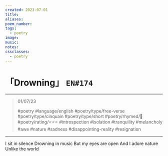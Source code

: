 ```yaml
---
created: 2023-07-01
title:
aliases:
poem_number:
tags:
  - poetry
image:
music:
notes:
cssclasses:
  - poetry
---
```

# 「Drowning」 `EN#174`

---

> 01/07/23
> 
> #poetry 
> #language/english 
> #poetry/type/free-verse #poetry/type/cinquain #poetry/type/short 
> #poetry/rhymed/🔴 
> #poetry/rating/⭐⭐⭐ 
> #introspection #isolation #tranquility #melancholy #awe #nature #sadness #disappointing-reality #resignation 

---

I sit in silence
Drowning in music
But my eyes are open
And I adore nature
Unlike the world